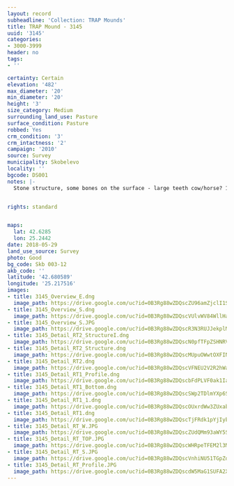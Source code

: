 ```yaml
---
layout: record
subheadline: 'Collection: TRAP Mounds'
title: TRAP Mound - 3145
uuid: '3145'
categories:
- 3000-3999
header: no
tags:
- ''

certainty: Certain
elevation: '482'
max_diameter: '20'
min_diameter: '20'
height: '3'
size_category: Medium
surrounding_land_use: Pasture
surface_condition: Pasture
robbed: Yes
crm_condition: '3'
crm_intactness: '2'
campaign: '2010'
source: Survey
municipality: Skobelevo
locality: ''
bgcode: DS001
notes: |-
  Stone structure, some bones on the surface - large teeth cow/horse? 1 huge fresh trench on the top, 4x3, 2m deep/in 2011 another fresh robbers' trench.


rights: standard


maps:
  lat: 42.6285
  lon: 25.2442
date: 2018-05-29
land_use_source: Survey
photo: Good
bg_code: Skb 003-12
akb_code: ''
latitude: '42.680589'
longitude: '25.217516'
images:
- title: 3145_Overview_E.dng
  image_path: https://drive.google.com/uc?id=0B3Rg88wZDQscZU96amZjclI1SDA
- title: 3145_Overview_S.dng
  image_path: https://drive.google.com/uc?id=0B3Rg88wZDQscVUlvWV84WllHa2s
- title: 3145_Overview_S.JPG
  image_path: https://drive.google.com/uc?id=0B3Rg88wZDQscR3N3RUJJekplMEE
- title: 3145_Detail_RT2_StructureI.dng
  image_path: https://drive.google.com/uc?id=0B3Rg88wZDQscN0pfTFpZSHNRVlk
- title: 3145_Detail_RT2_Structure.dng
  image_path: https://drive.google.com/uc?id=0B3Rg88wZDQscMUpuOWwtOXFINkU
- title: 3145_Detail_RT2.dng
  image_path: https://drive.google.com/uc?id=0B3Rg88wZDQscVFNEU2V2R2hWakU
- title: 3145_Detail_RT1_Profile.dng
  image_path: https://drive.google.com/uc?id=0B3Rg88wZDQscbFdPLVF0ak1Ia1E
- title: 3145_Detail_RT1_Bottom.dng
  image_path: https://drive.google.com/uc?id=0B3Rg88wZDQscSWp2TDlmYXp6S0E
- title: 3145_Detail_RT1_1.dng
  image_path: https://drive.google.com/uc?id=0B3Rg88wZDQscOUxrdWw3ZUxabWc
- title: 3145_Detail_RT1.dng
  image_path: https://drive.google.com/uc?id=0B3Rg88wZDQscTjFRdk1pYjIybm8
- title: 3145_Detail_RT_W.JPG
  image_path: https://drive.google.com/uc?id=0B3Rg88wZDQscZUdQMm93aWY5Smc
- title: 3145_Detail_RT_TOP.JPG
  image_path: https://drive.google.com/uc?id=0B3Rg88wZDQscWHRpeTFEM2l3MzA
- title: 3145_Detail_RT_S.JPG
  image_path: https://drive.google.com/uc?id=0B3Rg88wZDQscVnhiNU51TGpZdmM
- title: 3145_Detail_RT_Profile.JPG
  image_path: https://drive.google.com/uc?id=0B3Rg88wZDQscdW5MaG1SUFA2X2c
---
```

